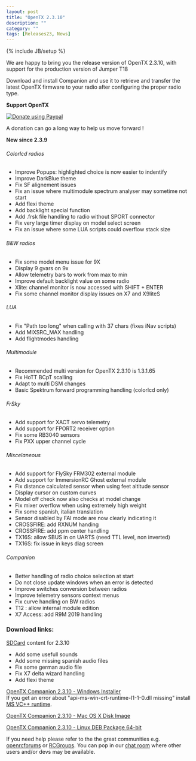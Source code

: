 ```yaml
---
layout: post
title: "OpenTX 2.3.10"
description: ""
category: ""
tags: [Releases23, News]
---
```

{% include JB/setup %}

We are happy to bring you the release version of OpenTX 2.3.10, with support for the production version of Jumper T18

Download and install Companion and use it to retrieve and transfer the latest OpenTX firmware to your radio after configuring the proper radio type.

**Support OpenTX**

<a href="https://www.paypal.com/cgi-bin/webscr?cmd=_s-xclick&amp;hosted_button_id=DJ9MASSKVW8WN" rel="nofollow"><img src="https://camo.githubusercontent.com/11b2f47d7b4af17ef3a803f57c37de3ac82ac039/68747470733a2f2f696d672e736869656c64732e696f2f62616467652f70617970616c2d646f6e6174652d79656c6c6f772e737667" alt="Donate using Paypal" data-canonical-src="https://img.shields.io/badge/paypal-donate-yellow.svg" style="max-width:100%;"></a>

A donation can go a long way to help us move forward !

**New since 2.3.9**

###### Colorlcd radios
- Improve Popups: highlighted choice is now easier to indentify
- Improve DarkBlue theme
- Fix SF alignement issues
- Fix an issue where multimodule spectrum analyser may sometime not start
- Add flexi theme
- Add backlight special function
- Add .frsk file handling to radio without SPORT connector
- Fix very large timer display on model select screen
- Fix an issue where some LUA scripts could overflow stack size

###### B&W radios
- Fix some model menu issue for 9X
- Display 9 gvars on 9x
- Allow telemetry bars to work from max to min
- Improve default backlight value on some radio
- Xlite: channel monitor is now accessed with SHIFT + ENTER
- Fix some channel monitor display issues on X7 and X9liteS

###### LUA
- Fix "Path too long" when calling with 37 chars (fixes iNav scripts)
- Add MIXSRC_MAX handling
- Add flightmodes handling

###### Multimodule
- Recommended multi version for OpenTX 2.3.10 is 1.3.1.65
- Fix HoTT BCpT scalling
- Adapt to multi DSM changes
- Basic Spektrum forward programming handling (colorlcd only)

###### FrSky
- Add support for XACT servo telemetry
- Add support for FPORT2 receiver option
- Fix some RB3040 sensors
- Fix PXX upper channel cycle

###### Miscelaneous
- Add support for FlySky FRM302 external module
- Add support for ImmersionRC Ghost external module
- Fix distance calculated sensor when using feet altitude sensor
- Display cursor on custom curves
- Model off check now also checks at model change
- Fix mixer overflow when using extremely high weight
- Fix some spanish, italian translation
- Sensor disabled by FAI mode are now clearly indicating it
- CROSSFIRE: add RXNUM handing
- CROSSFIRE: add ppm center handling
- TX16S: allow SBUS in on UARTS (need TTL level, non inverted)
- TX16S: fix issue in keys diag screen

###### Companion
- Better handling of radio choice selection at start
- Do not close update windows when an error is detected
- Improve switches conversion between radios
- Improve telemetry sensors context menus
- Fix curve handling on BW radios
- T12 : allow internal module edition
- X7 Access: add R9M 2019 handling

### Download links:

[SDCard](http://downloads.open-tx.org/2.3/release/sdcard/) content for 2.3.10
- Add some usefull sounds
- Add some missing spanish audio files
- Fix some german audio file
- Fix X7 delta wizard handling
- Add flexi theme

[OpenTX Companion 2.3.10  - Windows Installer](https://downloads.open-tx.org/2.3/release/companion/windows/companion-windows-2.3.10.exe)  
If you get an error about "api-ms-win-crt-runtime-I1-1-0.dll missing" install [MS VC++ runtime](https://support.microsoft.com/en-us/help/2999226/update-for-universal-c-runtime-in-windows).

[OpenTX Companion 2.3.10  - Mac OS X Disk Image](https://downloads.open-tx.org/2.3/release/companion/macosx/opentx-companion-2.3.10.dmg)

[OpenTX Companion 2.3.10  - Linux DEB Package 64-bit](https://downloads.open-tx.org/2.3/release/companion/linux/companion23_2.3.10_amd64.deb)

If you need help please refer to the the great communities e.g. [openrcforums](http://openrcforums.com/forum/viewforum.php?f=45) or [RCGroups](https://www.rcgroups.com/forums/showthread.php?3395177-Official-OpenTX-version-2-3-Discussion-Thread). You can pop in our [chat room](https://discord.gg/CZCwVx2) where other users and/or devs may be available.
